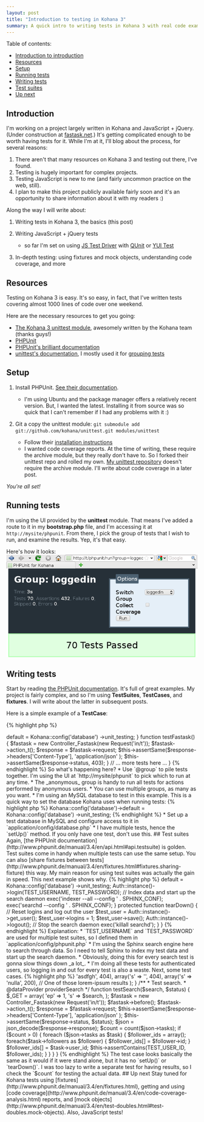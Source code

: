 ```yaml
--- 
layout: post
title: "Introduction to testing in Kohana 3"
summary: A quick intro to writing tests in Kohana 3 with real code examples.
---
```


Table of contents:

* [Introduction to introduction](#introduction)
* [Resources](#resources)
* [Setup](#setup)
* [Running tests](#running_tests)
* [Writing tests](#writing_tests)
* [Test suites](#test_suites)
* [Up next](#up_next)


## Introduction

I'm working on a project largely written in Kohana and JavaScript + jQuery. (Under construction at [fastask.net](http://fastask.net).) It's getting complicated enough to be worth having tests for it. While I'm at it, I'll blog about the process, for several reasons:

1. There aren't that many resources on Kohana 3 and testing out there, I've found.
1. Testing is hugely important for complex projects.
1. Testing JavaScript is new to me (and fairly uncommon practice on the web, still).
1. I plan to make this project publicly available fairly soon and it's an opportunity to share information about it with my readers :)

Along the way I will write about:

1. Writing tests in Kohana 3, the basics (this post)
1. Writing JavaScript + jQuery tests

	* so far I'm set on using [JS Test Driver](http://code.google.com/p/js-test-driver/) with [QUnit](http://docs.jquery.com/QUnit) or [YUI Test](http://developer.yahoo.com/yui/3/test/)
1. In-depth testing: using fixtures and mock objects, understanding code coverage, and more

## Resources

Testing on Kohana 3 is easy. It's so easy, in fact, that I've written tests covering almost 1000 lines of code over one weekend.

Here are the necessary resources to get you going:

* [The Kohana 3 unittest module](http://github.com/kohana/unittest), awesomely written by the Kohana team (thanks guys!)
* [PHPUnit](http://www.phpunit.de/)
* [PHPUnit's brilliant documentation](http://www.phpunit.de/manual/3.4/en/)
* [unittest's documentation](http://github.com/kohana/unittest/tree/master/guide/), I mostly used it for [grouping tests](http://github.com/kohana/unittest/blob/master/guide/unittest.testing.md)

## Setup

1. Install PHPUnit. [See their documentation](http://www.phpunit.de/manual/current/en/installation.html).

	* I'm using Ubuntu and the package manager offers a relatively recent version. But, I wanted the latest. Installing it from source was so quick that I can't remember if I had any problems with it :)
1. Git a copy the unittest module: `git submodule add git://github.com/kohana/unittest.git modules/unittest`

	* Follow their [installation instructions](http://github.com/kohana/unittest#readme)
	* I wanted code coverage reports. At the time of writing, these require the archive module, but they really don't have to. So I forked their unittest repo and rolled my own. [My unittest repository](http://github.com/pcraciunoiu/unittest) doesn't require the archive module. I'll write about code coverage in a later post.

_You're all set!_

## Running tests

I'm using the UI provided by the __unittest__ module. That means I've added a route to it in my __bootstrap.php__ file, and I'm accessing it at `http://mysite/phpunit`. From there, I pick the group of tests that I wish to run, and examine the results. Yep, it's that easy.

Here's how it looks:
![Running PHPUnit tests in Kohana 3](/images/phpunit/fastask-running-tests.png)

## Writing tests

Start by reading [the PHPUnit documentation](http://www.phpunit.de/manual/3.4/en/writing-tests-for-phpunit.html). It's full of great examples. My project is fairly complex, and so I'm using __TestSuites__, __TestCases__, and __fixtures__. I will write about the latter in subsequent posts.

Here is a simple example of a __TestCase__:

{% highlight php %}
<?php // application/tests/test_example.php

/**
 * Logged out, 403 forbidden everywhere.
 * @group anonymous
 * @group invalid
 */
class AnonymousTest extends PHPUnit_Framework_TestCase {
    protected function setUp() {
        Kohana::config('database')->default = Kohana::config('database')
                                                ->unit_testing;
    }

    function testFastask() {
        $fastask = new Controller_Fastask(new Request('in/t'));
        $fastask->action_t();
        $response = $fastask->request;
        $this->assertSame($response->headers['Content-Type'],
                          'application/json' );
        $this->assertSame($response->status, 403);
    }

    // ... more tests here ...
}
{% endhighlight %}

So what's happening here?

* Use `@group` to pile tests together. I'm using the UI at `http://mysite/phpunit` to pick which to run at any time.
* The _anonymous_ group is handy to run all tests for actions performed by anonymous users.
* You can use multiple groups, as many as you want.
* I'm using an MySQL database to test in this example. This is a quick way to set the database Kohana uses when running tests:
{% highlight php %}
Kohana::config('database')->default = Kohana::config('database')
                                        ->unit_testing;
{% endhighlight %}

* Set up a test database in MySQL and configure access to it in `application/config/database.php`
* I have multiple tests, hence the `setUp()` method. If you only have one test, don't use this.


## Test suites

Again, [the PHPUnit documentation](http://www.phpunit.de/manual/3.4/en/api.html#api.testsuite) is golden.

Test suites come in handy when multiple tests can use the same setup. You can also [share fixtures between tests](http://www.phpunit.de/manual/3.4/en/fixtures.html#fixtures.sharing-fixture) this way. My main reason for using test suites was actually the gain in speed. This next example shows why.

{% highlight php %}
<?php // application/tests/testsuite_fastask_search.php

/**
 * This suite tests search functionality in the main controller.
 * @group authenticated
 * @group fastask
 * @group fastask.search
 */
class FastaskSearchTestSuite extends PHPUnit_Framework_TestSuite
{
    public static function suite()
    {
        include_once '/path/to/kohana/application/testcases/' .
            'test_fastask_search.php';
        return new FastaskSearchTestSuite('FastaskSearchTest');
    }

    protected function setUp()
    {
        // Set database connection and log in the user.
        Kohana::config('database')->default = Kohana::config('database')
                                                ->unit_testing;
        Auth::instance()->login(TEST_USERNAME, TEST_PASSWORD);

        // Index data and start up the search daemon
        exec('indexer --all --config ' . SPHINX_CONF);
        exec('searchd --config ' . SPHINX_CONF);
    }

    protected function tearDown()
    {
        // Reset logins and log out the user
        $test_user         = Auth::instance()->get_user();
        $test_user->logins = 1;
        $test_user->save();
        Auth::instance()->logout();

        // Stop the search daemon
        exec('killall searchd');
    }
}
{% endhighlight %}

Explanation:

* `TEST_USERNAME` and `TEST_PASSWORD` are used for multiple test suites, so I defined them in `application/config/phpunit.php`
* I'm using the Sphinx search engine here to search through data. So I need to tell Sphinx to index my test data and start up the search daemon.
* Obviously, doing this for every search test is gonna slow things down _a lot_.
* I'm doing all these tests for authenticated users, so logging in and out for every test is also a waste.

Next, some test cases.

{% highlight php %}
<?php // application/testcases/test_fastask_search.php

/**
 * @group loggedin
 * @group fastask
 * @group fastask.search
 */
class FastaskSearchTest extends PHPUnit_Framework_TestCase
{
    /**
     * Sets the data for search.
     */
    function providerSearch()
    {
        /* format for each test:
            array(
                search term
                status code to expect
        */
        return array(
            array('s' => 'asdfgh', 404),
            array('s' => '', 404),
            array('s' => 'nulla', 200),  // One of those lorem-ipsum results
        );
    }

    /**
     * Test search.
     * @dataProvider providerSearch
     */
    function testSearch($search, $status)
    {
        $_GET = array(
            'ep' => 1,
            's'  => $search,
        );
        $fastask = new Controller_Fastask(new Request('in/t'));
        $fastask->before();
        $fastask->action_t();
        $response = $fastask->request;

        $this->assertSame($response->headers['Content-Type'],
                          'application/json' );
        $this->assertSame($response->status, $status);

        $json = json_decode($response->response);
        $count = count($json->tasks);
        if ($count > 0) {
            foreach ($json->tasks as $task) {
                $follower_ids = array();
                foreach($task->followers as $follower) {
                    $follower_ids[] = $follower->id;
                }
                $follower_ids[] = $task->user_id;

                $this->assertContains(TEST_USER_ID, $follower_ids);
            }
        }
    }
}
{% endhighlight %}

The test case looks basically the same as it would if it were stand alone, but it has no `setUp()` or `tearDown()`. I was too lazy to write a separate test for having results, so I check the `$count` for testing the actual data.

## Up next

Stay tuned for Kohana tests using [fixtures](http://www.phpunit.de/manual/3.4/en/fixtures.html), getting and using [code coverage](http://www.phpunit.de/manual/3.4/en/code-coverage-analysis.html) reports, and [mock objects](http://www.phpunit.de/manual/3.4/en/test-doubles.html#test-doubles.mock-objects). Also, JavaScript tests!

